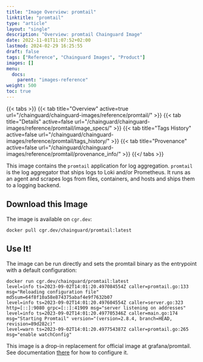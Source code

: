 ```yaml
---
title: "Image Overview: promtail"
linktitle: "promtail"
type: "article"
layout: "single"
description: "Overview: promtail Chainguard Image"
date: 2022-11-01T11:07:52+02:00
lastmod: 2024-02-29 16:25:55
draft: false
tags: ["Reference", "Chainguard Images", "Product"]
images: []
menu: 
  docs: 
    parent: "images-reference"
weight: 500
toc: true
---
```


{{< tabs >}}
{{< tab title="Overview" active=true url="/chainguard/chainguard-images/reference/promtail/" >}}
{{< tab title="Details" active=false url="/chainguard/chainguard-images/reference/promtail/image_specs/" >}}
{{< tab title="Tags History" active=false url="/chainguard/chainguard-images/reference/promtail/tags_history/" >}}
{{< tab title="Provenance" active=false url="/chainguard/chainguard-images/reference/promtail/provenance_info/" >}}
{{</ tabs >}}



<!--overview:start-->
This image contains the `promtail` application for log aggregation. `promtail` is the log aggregator that ships logs to Loki and/or Prometheus. It runs as an agent and scrapes logs from files, containers, and hosts and ships them to a logging backend.
<!--overview:end-->

<!--getting:start-->
## Download this Image
The image is available on `cgr.dev`:

```
docker pull cgr.dev/chainguard/promtail:latest
```
<!--getting:end-->

<!--body:start-->
## Use It!

The image can be run directly and sets the promtail binary as the entrypoint with a default configuration:

```
docker run cgr.dev/chainguard/promtail:latest
level=info ts=2023-09-02T14:01:20.497084554Z caller=promtail.go:133 msg="Reloading configuration file" md5sum=64f8f10a58e874375abaf4e9f7632b07
level=info ts=2023-09-02T14:01:20.497604554Z caller=server.go:323 http=[::]:9080 grpc=[::]:41909 msg="server listening on addresses"
level=info ts=2023-09-02T14:01:20.497705346Z caller=main.go:174 msg="Starting Promtail" version="(version=2.8.4, branch=HEAD, revision=89d282c)"
level=warn ts=2023-09-02T14:01:20.497754387Z caller=promtail.go:265 msg="enable watchConfig"
```

This image is a drop-in replacement for official image at grafana/promtail.
See documentation [there](https://github.com/grafana/loki/blob/main/cmd/promtail/Dockerfile#L9) for how to configure it.
<!--body:end-->

